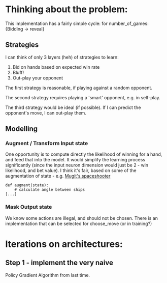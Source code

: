 # Thinking about the problem:

This implementation has a fairly simple cycle:
for number_of_games:  
    {Bidding -> reveal}

## Strategies
I can think of only 3 layers (heh) of strategies to learn:  

1. Bid on hands based on expected win rate
2. Bluff! 
3. Out-play your opponent

The first strategy is reasonable, if playing against a random opponent. 

The second strategy requires playing a 'smart' opponent, e.g. in self-play.

The third strategy would be ideal (if possible). If I can predict the opponent's move, I can out-play them.

## Modelling

### Augment / Transform Input state
One opportunity is to compute directly the likelihood of winning for a hand, and feed that into the model. 
It would simplify the learning process significantly (since the input neuron dimension would just be 2 - win likelihood, and bet value). 
I think it's fair, based on some of the augmentation of state - e.g. [Mugit's spaceshooter](https://s3.us-west-2.amazonaws.com/secure.notion-static.com/a3294ba2-569c-4bd8-9f71-3e584be7ee07/team_honey_mugit.py?X-Amz-Algorithm=AWS4-HMAC-SHA256&X-Amz-Content-Sha256=UNSIGNED-PAYLOAD&X-Amz-Credential=AKIAT73L2G45EIPT3X45%2F20220819%2Fus-west-2%2Fs3%2Faws4_request&X-Amz-Date=20220819T060314Z&X-Amz-Expires=86400&X-Amz-Signature=2f7dd8198bca067c691fecddea2c3765b6d20fb4430ec30590d256dd8d19a1b4&X-Amz-SignedHeaders=host&response-content-disposition=filename%20%3D%22team_honey_mugit.py%22&x-id=GetObject)

`def augment(state):`  
`    # calculate angle between ships`  
`[...]`


### Mask Output state
We know some actions are illegal, and should not be chosen. There is an implementation that can be selected for choose_move (or in training?)


# Iterations on architectures:

## Step 1 - implement the very naive 
Policy Gradient Algorithm from last time.

